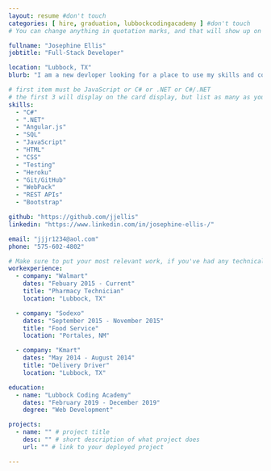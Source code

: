 ```yaml
---
layout: resume #don't touch
categories: [ hire, graduation, lubbockcodingacademy ] #don't touch
# You can change anything in quotation marks, and that will show up on your profile.

fullname: "Josephine Ellis"
jobtitle: "Full-Stack Developer"

location: "Lubbock, TX"
blurb: "I am a new devloper looking for a place to use my skills and continue to grow." # Write what you'd like potential employers to know about you, and your story of how you became passionate for coding as a career.

# first item must be JavaScript or C# or .NET or C#/.NET
# the first 3 will display on the card display, but list as many as you want, they will be visible on your hire page
skills:
  - "C#"
  - ".NET"
  - "Angular.js"
  - "SQL"
  - "JavaScript"
  - "HTML"
  - "CSS"
  - "Testing"
  - "Heroku"
  - "Git/GitHub"
  - "WebPack"
  - "REST APIs"
  - "Bootstrap"

github: "https://github.com/jjellis"
linkedin: "https://www.linkedin.com/in/josephine-ellis-/"

email: "jjjr1234@aol.com"
phone: "575-602-4802"

# Make sure to put your most relevant work, if you've had any technical roles or relevant skills like management, etc. Don't worry about putting every job you've had!
workexperience:
  - company: "Walmart"
    dates: "Febuary 2015 - Current"
    title: "Pharmacy Technician"
    location: "Lubbock, TX"

  - company: "Sodexo"
    dates: "September 2015 - November 2015"
    title: "Food Service"
    location: "Portales, NM"

  - company: "Kmart"
    dates: "May 2014 - August 2014"
    title: "Delivery Driver"
    location: "Lubbock, TX"

education:
  - name: "Lubbock Coding Academy"
    dates: "February 2019 - December 2019"
    degree: "Web Development"

projects:
  - name: "" # project title
    desc: "" # short description of what project does
    url: "" # link to your deployed project

---
```

